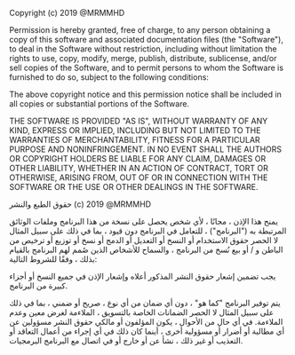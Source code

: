 Copyright (c) 2019 @MRMMHD

Permission is hereby granted, free of charge, to any person obtaining a copy of this software and associated documentation files (the "Software"), to deal in the Software without restriction, including without limitation the rights to use, copy, modify, merge, publish, distribute, sublicense, and/or sell copies of the Software, and to permit persons to whom the Software is furnished to do so, subject to the following conditions:

The above copyright notice and this permission notice shall be included in all copies or substantial portions of the Software.

THE SOFTWARE IS PROVIDED "AS IS", WITHOUT WARRANTY OF ANY KIND, EXPRESS OR IMPLIED, INCLUDING BUT NOT LIMITED TO THE WARRANTIES OF MERCHANTABILITY, FITNESS FOR A PARTICULAR PURPOSE AND NONINFRINGEMENT. IN NO EVENT SHALL THE AUTHORS OR COPYRIGHT HOLDERS BE LIABLE FOR ANY CLAIM, DAMAGES OR OTHER LIABILITY, WHETHER IN AN ACTION OF CONTRACT, TORT OR OTHERWISE, ARISING FROM, OUT OF OR IN CONNECTION WITH THE SOFTWARE OR THE USE OR OTHER DEALINGS IN THE SOFTWARE.

حقوق الطبع والنشر (c) 2019 @MRMMHD

يمنح هذا الإذن ، مجانًا ، لأي شخص يحصل على نسخة من هذا البرنامج وملفات الوثائق المرتبطة به ("البرنامج") ، للتعامل في البرنامج دون قيود ، بما في ذلك على سبيل المثال لا الحصر حقوق الاستخدام أو النسخ أو التعديل أو الدمج أو نسخ أو توزيع أو ترخيص من الباطن و / أو بيع نُسخ من البرنامج ، والسماح للأشخاص الذين صُمم لهم البرنامج بالقيام بذلك ، وفقًا للشروط التالية:

يجب تضمين إشعار حقوق النشر المذكور أعلاه وإشعار الإذن في جميع النسخ أو أجزاء كبيرة من البرنامج.

يتم توفير البرنامج "كما هو" ، دون أي ضمان من أي نوع ، صريح أو ضمني ، بما في ذلك على سبيل المثال لا الحصر الضمانات الخاصة بالتسويق ، الملاءمة لغرض معين وعدم الملاءمة. في أي حال من الأحوال ، يكون المؤلفون أو مالكي حقوق النشر مسؤولين عن أي مطالبة أو أضرار أو مسؤولية أخرى ، أينما كان ذلك في أي إجراء من أعمال التعاقد أو التعذيب أو غير ذلك ، نشأ عن أو خارج أو في اتصال مع البرنامج البرمجيات.